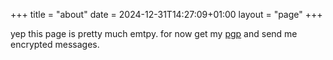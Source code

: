 +++
title = "about"
date = 2024-12-31T14:27:09+01:00
layout = "page"
+++

yep this page is pretty much emtpy. for now get my [pgp](/pgp.txt) and send me encrypted messages.